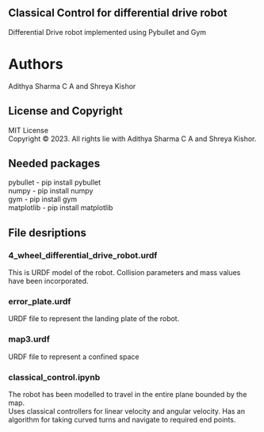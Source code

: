 ## Classical Control for differential drive robot
Differential Drive robot implemented using Pybullet and Gym
# Authors
Adithya Sharma C A and Shreya Kishor
## License and Copyright
MIT License<br/>
Copyright © 2023. All rights lie with Adithya Sharma C A and Shreya Kishor.
## Needed packages
pybullet - pip install pybullet <br/>
numpy - pip install numpy <br/>
gym - pip install gym <br/>
matplotlib - pip install matplotlib
## File desriptions
### 4_wheel_differential_drive_robot.urdf
This is URDF model of the robot. Collision parameters and mass values have been incorporated.
### error_plate.urdf
URDF file to represent the landing plate of the robot.
### map3.urdf
URDF file to represent a confined space
### classical_control.ipynb
The robot has been modelled to travel in the entire plane bounded by the map.<br/>
Uses classical controllers for linear velocity and angular velocity. Has an algorithm for taking curved turns and navigate to required end points.
